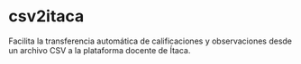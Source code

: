 # csv2itaca
Facilita la transferencia automática de calificaciones y observaciones desde un archivo CSV a la plataforma docente de Ítaca.
